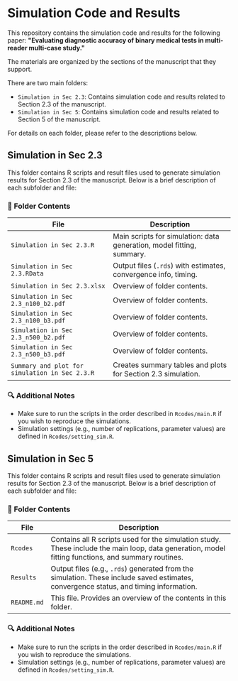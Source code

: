 # Simulation Code and Results

This repository contains the simulation code and results for the following paper:
**"Evaluating diagnostic accuracy of binary medical tests in multi-reader multi-case study."**

The materials are organized by the sections of the manuscript that they support.

There are two main folders:
- `Simulation in Sec 2.3`: Contains simulation code and results related to Section 2.3 of the manuscript.
- `Simulation in Sec 5`: Contains simulation code and results related to Section 5 of the manuscript.

For details on each folder, please refer to the descriptions below.




## Simulation in Sec 2.3

This folder contains R scripts and result files used to generate simulation results for Section 2.3 of the manuscript. Below is a brief description of each subfolder and file:

### 📁 Folder Contents

| File                                           | Description                                                             |
|------------------------------------------------|-------------------------------------------------------------------------|
| `Simulation in Sec 2.3.R`                      | Main scripts for simulation: data generation, model fitting, summary.   |
| `Simulation in Sec 2.3.RData`                  | Output files (`.rds`) with estimates, convergence info, timing.         |
| `Simulation in Sec 2.3.xlsx`                   | Overview of folder contents.                                            |
| `Simulation in Sec 2.3_n100_b2.pdf`            | Overview of folder contents.                                            |
| `Simulation in Sec 2.3_n100_b3.pdf`            | Overview of folder contents.                                            |
| `Simulation in Sec 2.3_n500_b2.pdf`            | Overview of folder contents.                                            |
| `Simulation in Sec 2.3_n500_b3.pdf`            | Overview of folder contents.                                            |
| `Summary and plot for simulation in Sec 2.3.R` | Creates summary tables and plots for Section 2.3 simulation.            |



### 🔍 Additional Notes

- Make sure to run the scripts in the order described in `Rcodes/main.R` if you wish to reproduce the simulations.
- Simulation settings (e.g., number of replications, parameter values) are defined in `Rcodes/setting_sim.R`.




## Simulation in Sec 5

This folder contains R scripts and result files used to generate simulation results for Section 2.3 of the manuscript. Below is a brief description of each subfolder and file:

### 📁 Folder Contents

| File | Description |
|---------------|-------------|
| `Rcodes`      | Contains all R scripts used for the simulation study. These include the main loop, data generation, model fitting functions, and summary routines. |
| `Results`     | Output files (e.g., `.rds`) generated from the simulation. These include saved estimates, convergence status, and timing information. |
| `README.md`   | This file. Provides an overview of the contents in this folder. |

### 🔍 Additional Notes

- Make sure to run the scripts in the order described in `Rcodes/main.R` if you wish to reproduce the simulations.
- Simulation settings (e.g., number of replications, parameter values) are defined in `Rcodes/setting_sim.R`.
